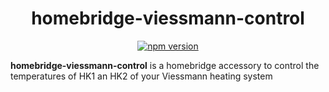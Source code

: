 <span align="center">

# homebridge-viessmann-control

<a href="https://www.npmjs.com/package/homebridge-viessmann-control"><img title="npm version" src="https://badgen.net/npm/v/homebridge-viessmann-control" ></a>

</span>

**homebridge-viessmann-control** is a homebridge accessory to control the temperatures of HK1 an HK2 of your Viessmann heating system

